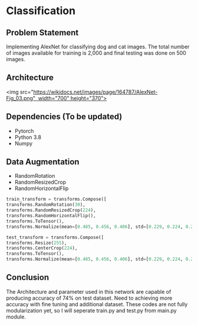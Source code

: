 # Classification


## Problem Statement
Implementing AlexNet for classifying dog and cat images.
The total number of images available for training is 2,000 and final testing was done on 500 images.


## Architecture

<img src="https://wikidocs.net/images/page/164787/AlexNet-Fig_03.png"  width="700" height="370">

## Dependencies (To be updated)
- Pytorch
- Python 3.8
- Numpy
## Data Augmentation
- RandomRotation
- RandomResizedCrop
- RandomHorizontalFlip

```python
train_transform = transforms.Compose([
transforms.RandomRotation(30), 
transforms.RandomResizedCrop(224), 
transforms.RandomHorizontalFlip(), 
transforms.ToTensor(), 
transforms.Normalize(mean=[0.485, 0.456, 0.406], std=[0.229, 0.224, 0.225])])

test_transform = transforms.Compose([
transforms.Resize(255), 
transforms.CenterCrop(224), 
transforms.ToTensor(), 
transforms.Normalize(mean=[0.485, 0.456, 0.406], std=[0.229, 0.224, 0.225])])
```


## Conclusion
The Architecture and parameter used in this network are capable of producing accuracy of 74% on test dataset.
Need to achieving more accuracy with fine tuning and additional dataset.
These codes are not fully modularization yet, so I will seperate train.py and test.py from main.py module.
